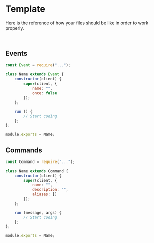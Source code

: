# Template
Here is the reference of how your files should be like in order to work properly.

<br>

## Events
```js
const Event = require("...");

class Name extends Event {
    constructor(client) {
        super(client, {
            name: "",
            once: false
        });
    };

    run () {
        // Start coding
    };
};

module.exports = Name;
```

## Commands
```js
const Command = require("...");

class Name extends Command {
    constructor(client) {
        super(client, {
            name: "",
            description: "",
            aliases: []
        });
    };

    run (message, args) {
        // Start coding
    };
};

module.exports = Name;
```